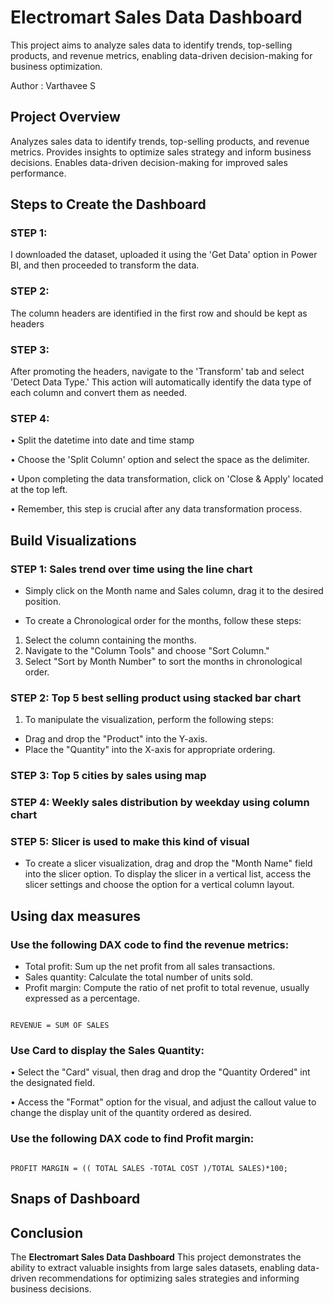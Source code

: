 # Electromart Sales Data Dashboard

This project aims to analyze sales data to identify trends, top-selling products, and revenue metrics, enabling data-driven decision-making for business optimization.

Author : Varthavee S

## Project Overview

Analyzes sales data to identify trends, top-selling products, and revenue metrics. Provides insights to optimize sales strategy and inform business decisions. Enables data-driven decision-making for improved sales performance.

## Steps to Create the Dashboard

### STEP 1:
I downloaded the dataset, uploaded it using the 'Get Data' option in Power BI, and then proceeded to transform the data.

### STEP 2:
The column headers are identified in the first row and should be kept as headers

### STEP 3:
After promoting the headers, navigate to the 'Transform' tab and select 'Detect Data Type.' This action will automatically identify the data type of each column and convert them as needed.

### STEP 4:
• Split the datetime into date and time stamp

• Choose the 'Split Column' option and select the space as the delimiter.

• Upon completing the data transformation, click on 'Close & Apply' located at the top left.

• Remember, this step is crucial after any data transformation process.

## Build Visualizations
### STEP 1: Sales trend over time using the line chart

- Simply click on the Month name and Sales column, drag it to the desired
position.

- To create a Chronological order for the months, follow these steps:
1. Select the column containing the months.
2. Navigate to the "Column Tools" and choose "Sort Column."
3. Select "Sort by Month Number" to sort the months in
chronological order.

### STEP 2: Top 5 best selling product using stacked bar chart
1. To manipulate the visualization, perform the following steps:
- Drag and drop the "Product" into the Y-axis.
- Place the "Quantity" into the X-axis for appropriate ordering.

### STEP 3: Top 5 cities by sales using map

### STEP 4: Weekly sales distribution by weekday using column chart

### STEP 5: Slicer is used to make this kind of visual
- To create a slicer visualization, drag and drop the "Month Name" field into the slicer option. To display the slicer in a vertical list, access the
slicer settings and choose the option for a vertical column layout.

## Using dax measures

### Use the following DAX code to find the revenue metrics:

- Total profit: Sum up the net profit from all sales transactions.
- Sales quantity: Calculate the total number of units sold.
- Profit margin: Compute the ratio of net profit to total revenue, usually expressed as a percentage.

```dax

REVENUE = SUM OF SALES

```

### Use Card to display the Sales Quantity:

• Select the "Card" visual, then drag and drop the "Quantity Ordered" int the designated field.

• Access the "Format" option for the visual, and adjust the callout value to change the display unit of the quantity ordered as desired.

### Use the following DAX code to find Profit margin:

```dax

PROFIT MARGIN = (( TOTAL SALES -TOTAL COST )/TOTAL SALES)*100;

```

## Snaps of Dashboard


## Conclusion

The **Electromart Sales Data Dashboard** This project demonstrates the ability to extract valuable insights from large sales datasets, enabling data-driven recommendations for optimizing sales strategies and informing business decisions.

